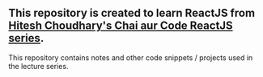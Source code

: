## This repository is created to learn ReactJS from [Hitesh Choudhary's Chai aur Code ReactJS series](https://www.youtube.com/watch?v=vz1RlUyrc3w&list=PLu71SKxNbfoDqgPchmvIsL4hTnJIrtige).

This repository contains notes and other code snippets / projects used in the lecture series.